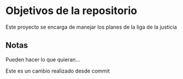 # Objetivos de la repositorio

Este proyecto se encarga de manejar los planes de la liga de la justicia


## Notas
Pueden hacer lo que quieran...

Este es un cambio realizado desde commit

